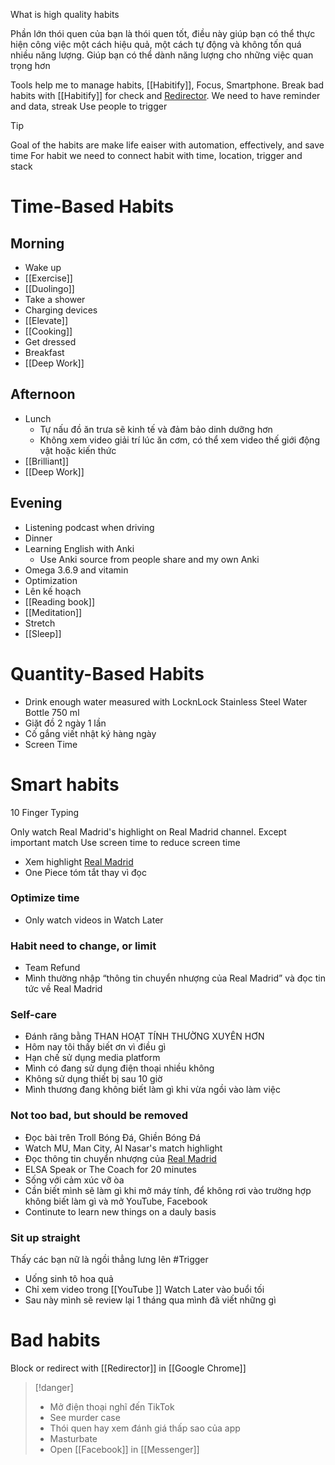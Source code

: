 What is high quality habits

Phần lớn thói quen của bạn là thói quen tốt, điều này giúp bạn có thể thực hiện công việc một cách hiệu quả, một cách tự động và không tốn quá nhiều năng lượng. Giúp bạn có thể dành năng lượng cho những việc quan trọng hơn

Tools help me to manage habits, [[Habitify]], Focus, Smartphone.
Break bad habits with [[Habitify]] for check and [Redirector](Google.md#Redirector). We need to have reminder and data, streak
Use people to trigger

> [!tip] 
> Goal of the habits are make life eaiser with automation, effectively, and save time
> For habit we need to connect habit with time, location, trigger and stack

# Time-Based Habits

## Morning

- Wake up
- [[Exercise]]
- [[Duolingo]]
- Take a shower
- Charging devices
- [[Elevate]]
- [[Cooking]]
- Get dressed
- Breakfast
- [[Deep Work]]

## Afternoon

- Lunch
	- Tự nấu đồ ăn trưa sẽ kinh tế và đảm bảo dinh dưỡng hơn
	- Không xem video giải trí lúc ăn cơm, có thể xem video thế giới động vật hoặc kiến thức
- [[Brilliant]]
- [[Deep Work]]

## Evening

- Listening podcast when driving
- Dinner
- Learning English with Anki
	- Use Anki source from people share and my own Anki
- Omega 3.6.9 and vitamin
- Optimization
- Lên kế hoạch
- [[Reading book]]
- [[Meditation]]
- Stretch
- [[Sleep]]

# Quantity-Based Habits

- Drink enough water measured with LocknLock Stainless Steel Water Bottle 750 ml
- Giặt đồ 2 ngày 1 lần
- Cố gắng viết nhật ký hàng ngày
- Screen Time

# Smart habits

10 Finger Typing

Only watch Real Madrid's highlight on Real Madrid channel. Except important match
Use screen time to reduce screen time
- Xem highlight [Real Madrid](Real%20Madrid.md) 
- One Piece tóm tắt thay vì đọc

### Optimize time

- Only watch videos in Watch Later

### Habit need to change, or limit

- Team Refund
- Mình thường nhập “thông tin chuyển nhượng của Real Madrid” và đọc tin tức về Real Madrid

### Self-care

- Đánh răng bằng THAN HOẠT TÍNH THƯỜNG XUYÊN HƠN
- Hôm nay tôi thấy biết ơn vì điều gì
- Hạn chế sử dụng media platform
- Mình có đang sử dụng điện thoại nhiều không
- Không sử dụng thiết bị sau 10 giờ
- Mình thương đang không biết làm gì khi vừa ngồi vào làm việc

### Not too bad, but should be removed

- Đọc bài trên Troll Bóng Đá, Ghiền Bóng Đá
- Watch MU, Man City, Al Nasar's match highlight
- Đọc thông tin chuyển nhượng của [Real Madrid](Real%20Madrid.md) 
- ELSA Speak or The Coach for 20 minutes
- Sống với cảm xúc vỡ òa
- Cần biết mình sẽ làm gì khi mở máy tính, để không rơi vào trường hợp không biết làm gì và mở YouTube, Facebook
- Continute to learn new things on a dauly basis

### Sit up straight

Thấy các bạn nữ là ngồi thẳng lưng lên #Trigger


- Uống sinh tô hoa quả
- Chỉ xem video trong [[YouTube ]] Watch Later vào buổi tối
- Sau này mình sẽ review lại 1 tháng qua mình đã viết những gì

# Bad habits

Block or redirect with [[Redirector]] in [[Google Chrome]]

> [!danger]
> - Mở điện thoại nghĩ đến TikTok
> - See murder case
> - Thói quen hay xem đánh giá thấp sao của app
> - Masturbate
> - Open [[Facebook]] in [[Messenger]]